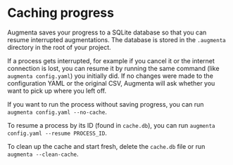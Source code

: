 # Caching progress

Augmenta saves your progress to a SQLite database so that you can resume interrupted augmentations. The database is stored in the `.augmenta` directory in the root of your project.

If a process gets interrupted, for example if you cancel it or the internet connection is lost, you can resume it by running the same command (like `augmenta config.yaml`) you initially did. If no changes were made to the configuration YAML or the original CSV, Augmenta will ask whether you want to pick up where you left off.

If you want to run the process without saving progress, you can run `augmenta config.yaml --no-cache`.

To resume a process by its ID (found in `cache.db`), you can run `augmenta config.yaml --resume PROCESS_ID`.

To clean up the cache and start fresh, delete the `cache.db` file or run `augmenta --clean-cache`.